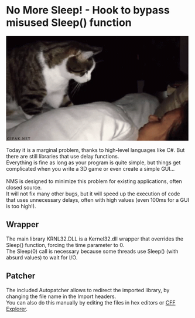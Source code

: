 # No More Sleep! - Hook to bypass misused Sleep() function

![wake-up-cat.gif](./wake-up-cat.gif)

Today it is a marginal problem, thanks to high-level languages ​​like C#. But there are still libraries that use delay functions.\
Everything is fine as long as your program is quite simple, but things get complicated when you write a 3D game or even create a simple GUI...\
\
NMS is designed to minimize this problem for existing applications, often closed source.\
It will not fix many other bugs, but it will speed up the execution of code that uses unnecessary delays, often with high values ​​(even 100ms for a GUI is too high!).

## Wrapper
The main library KRNL32.DLL is a Kernel32.dll wrapper that overrides the Sleep() function, forcing the time parameter to 0.\
The Sleep(0) call is necessary because some threads use Sleep() (with absurd values) to wait for I/O.

## Patcher
The included Autopatcher allows to redirect the imported library, by changing the file name in the Import headers.\
You can also do this manually by editing the files in hex editors or [CFF Explorer](https://ntcore.com/explorer-suite/).
